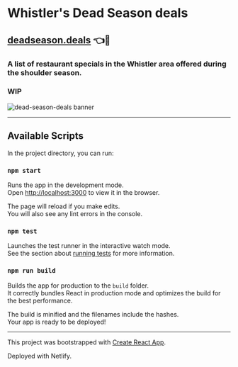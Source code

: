 # Whistler's Dead Season deals

## [deadseason.deals](https://deadseason.deals) 👈👀

### A list of restaurant specials in the Whistler area offered during the shoulder season.

### WIP

![dead-season-deals banner](https://imgur.com/9Fg72pT.jpg)

---

## Available Scripts

In the project directory, you can run:

### `npm start`

Runs the app in the development mode.<br>
Open [http://localhost:3000](http://localhost:3000) to view it in the browser.

The page will reload if you make edits.<br>
You will also see any lint errors in the console.

### `npm test`

Launches the test runner in the interactive watch mode.<br>
See the section about [running tests](https://facebook.github.io/create-react-app/docs/running-tests) for more information.

### `npm run build`

Builds the app for production to the `build` folder.<br>
It correctly bundles React in production mode and optimizes the build for the best performance.

The build is minified and the filenames include the hashes.<br>
Your app is ready to be deployed!

---

This project was bootstrapped with [Create React App](https://github.com/facebook/create-react-app).

Deployed with Netlify.
